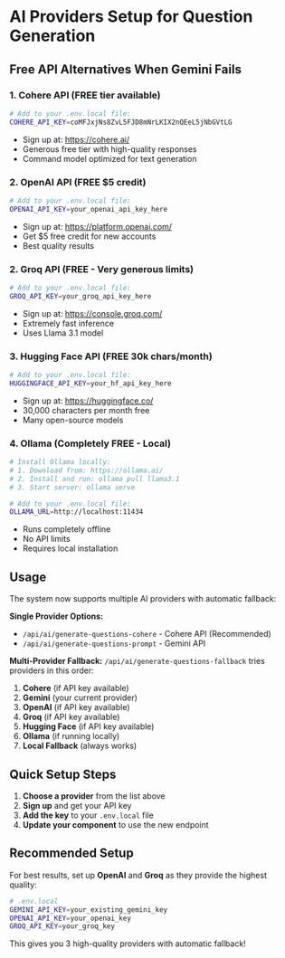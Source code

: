 # AI Providers Setup for Question Generation

## Free API Alternatives When Gemini Fails

### 1. **Cohere API (FREE tier available)**
```bash
# Add to your .env.local file:
COHERE_API_KEY=coMFJxjNs8ZvL5FJD8mNrLKIX2nQEeL5jNbGVtLG
```
- Sign up at: https://cohere.ai/
- Generous free tier with high-quality responses
- Command model optimized for text generation

### 2. **OpenAI API (FREE $5 credit)**
```bash
# Add to your .env.local file:
OPENAI_API_KEY=your_openai_api_key_here
```
- Sign up at: https://platform.openai.com/
- Get $5 free credit for new accounts
- Best quality results

### 2. **Groq API (FREE - Very generous limits)**
```bash
# Add to your .env.local file:
GROQ_API_KEY=your_groq_api_key_here
```
- Sign up at: https://console.groq.com/
- Extremely fast inference
- Uses Llama 3.1 model

### 3. **Hugging Face API (FREE 30k chars/month)**
```bash
# Add to your .env.local file:
HUGGINGFACE_API_KEY=your_hf_api_key_here
```
- Sign up at: https://huggingface.co/
- 30,000 characters per month free
- Many open-source models

### 4. **Ollama (Completely FREE - Local)**
```bash
# Install Ollama locally:
# 1. Download from: https://ollama.ai/
# 2. Install and run: ollama pull llama3.1
# 3. Start server: ollama serve

# Add to your .env.local file:
OLLAMA_URL=http://localhost:11434
```
- Runs completely offline
- No API limits
- Requires local installation

## Usage

The system now supports multiple AI providers with automatic fallback:

**Single Provider Options:**
- `/api/ai/generate-questions-cohere` - Cohere API (Recommended)
- `/api/ai/generate-questions-prompt` - Gemini API

**Multi-Provider Fallback:** `/api/ai/generate-questions-fallback` tries providers in this order:
1. **Cohere** (if API key available)
2. **Gemini** (your current provider)
3. **OpenAI** (if API key available)
4. **Groq** (if API key available)
5. **Hugging Face** (if API key available) 
6. **Ollama** (if running locally)
7. **Local Fallback** (always works)

## Quick Setup Steps

1. **Choose a provider** from the list above
2. **Sign up** and get your API key
3. **Add the key** to your `.env.local` file
4. **Update your component** to use the new endpoint

## Recommended Setup

For best results, set up **OpenAI** and **Groq** as they provide the highest quality:

```bash
# .env.local
GEMINI_API_KEY=your_existing_gemini_key
OPENAI_API_KEY=your_openai_key  
GROQ_API_KEY=your_groq_key
```

This gives you 3 high-quality providers with automatic fallback!
